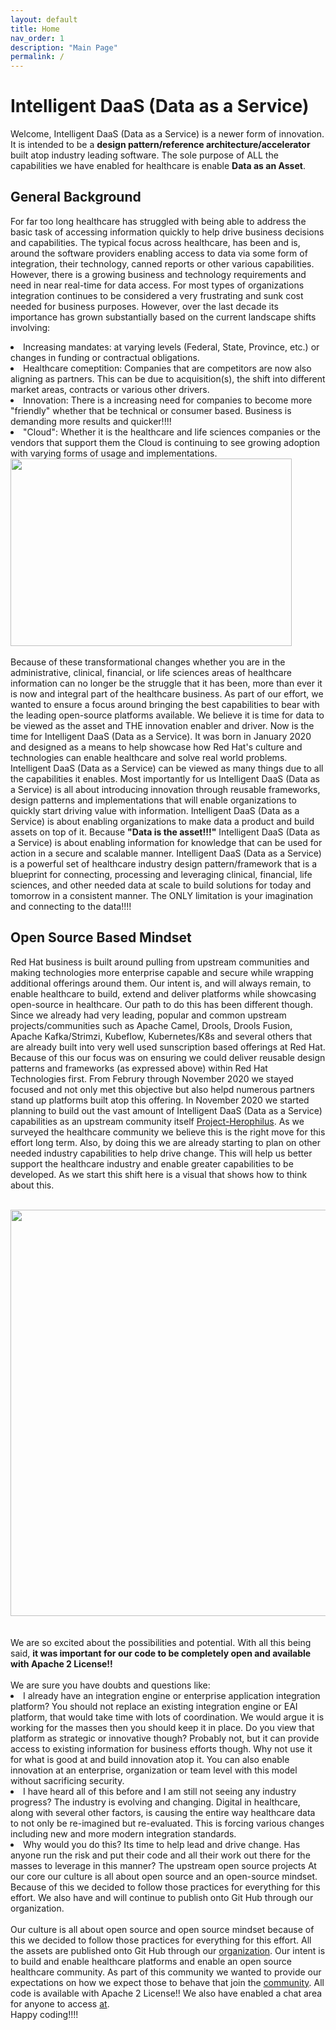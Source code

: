 ```yaml
---
layout: default
title: Home
nav_order: 1
description: "Main Page"
permalink: /
---
```


# Intelligent DaaS (Data as a Service)

Welcome, Intelligent DaaS (Data as a Service) is a newer form of innovation. It is intended to be a <b> design pattern/reference architecture/accelerator </b> built atop industry leading software. The sole purpose of ALL the capabilities we have enabled for healthcare is enable <b> Data as an Asset</b>.

## General Background

For far too long healthcare has struggled with being able to address the basic task of accessing information quickly to help drive business decisions and capabilities. The typical focus across healthcare, has been and is, around the software providers enabling access to data via some form of integration, their technology, canned reports or other various capabilities. However, there is a growing business and technology requirements and need in near real-time for data access. For most types of organizations integration continues to be considered a very frustrating and sunk cost needed for business purposes. However, over the last decade its importance has grown substantially based on the current landscape shifts involving: <br/>
<li> Increasing mandates: at varying levels (Federal, State, Province, etc.) or changes in funding or contractual obligations.
<li> Healthcare comeptition: Companies that are competitors are now also aligning as partners. This can be due to acquisition(s), the shift into different market areas, contracts or various other drivers. 
<li> Innovation: There is a increasing need for companies to become more "friendly" whether that be technical or consumer based. Business is demanding more results and quicker!!!!
<li> "Cloud": Whether it is the healthcare and life sciences companies or the vendors that support them the Cloud is continuing to see growing adoption with varying forms of usage and implementations.
<br/>
<img src="https://github.com/RedHat-Healthcare/iDAAS/blob/gh-pages/img/platform/iDAAS-Web-WordCloud.png" width="450" height="300"/>
<br/><br/>
Because of these transformational changes whether you are in the administrative, clinical, financial, or life sciences areas of healthcare information can no longer be the struggle that it has been, more than ever it is now and integral part of the healthcare business. As part of our effort, we wanted to ensure a focus around bringing the best capabilities to bear with the leading open-source platforms available. We believe it is time for data to be viewed as the asset and THE innovation enabler and driver. Now is the time for Intelligent DaaS (Data as a Service). It was born in January 2020 and designed as a means to help showcase how Red Hat's culture and technologies can enable healthcare and solve real world problems. Intelligent DaaS (Data as a Service) can be viewed as many things due to all the capabilities it enables. Most importantly for us Intelligent DaaS (Data as a Service) is all about introducing innovation through reusable frameworks, design patterns and implementations that will enable organizations to quickly start driving value with information. Intelligent DaaS (Data as a Service) is about enabling organizations to make data a product and build assets on top of it. Because <b>"Data is the asset!!!"</b> Intelligent DaaS (Data as a Service) is about enabling information for knowledge that can be used for action in a secure and scalable manner. Intelligent DaaS (Data as a Service) is a powerful set of healthcare industry design pattern/framework that is a blueprint for connecting, processing and leveraging clinical, financial, life sciences, and other needed data at scale to build solutions for today and tomorrow in a consistent manner. The ONLY limitation is your imagination and connecting to the data!!!!
<br/>

## Open Source Based Mindset

Red Hat business is built around pulling from upstream communities and making technologies more enterprise capable and secure while wrapping additional offerings around them. Our intent is, and will always remain, to enable healthcare to build, extend and deliver platforms while showcasing open-source in healthcare. Our path to do this has been different though. Since we already had very leading, popular and common upstream projects/communities such as Apache Camel, Drools, Drools Fusion, Apache Kafka/Strimzi, Kubeflow, Kubernetes/K8s and several others that are already built into very well used sunscription based offerings at Red Hat. Because of this our focus was on ensuring we could deliver reusable design patterns and frameworks (as expressed above) within Red Hat Technologies first. From Februry through November 2020 we stayed focused and not only met this objective but also helpd numerous partners stand up platforms built atop this offering. In November 2020 we started planning to build out the vast amount of Intelligent DaaS (Data as a Service) capabilities as an upstream community itself
<a href="https://github.com/Project-Herophilus" target="_blank">Project-Herophilus</a>. As we surveyed the healthcare community we believe this is the right move for this effort long term. Also, by doing this we are already starting to plan on other needed industry capabilities to help drive change. This will help us better support the healthcare industry and enable greater capabilities to be developed. As we start this shift here is a visual that shows how to think about this.
<br><br>
<div align="center">
<img src="https://github.com/RedHat-Healthcare/iDAAS/blob/gh-pages/img/platform/iDAASPlatform-Visuals-iDAASUpstream.png" width="850" height="650"/>
</div>
<br><br>
We are so excited about the possibilities and potential. With all this being said, <b>it was important for our code to be completely open and available with Apache 2 License!!</b>
            <br/> <br/>
            We are sure you have doubts and questions like:<br/>
            <li>
                I already have an integration engine or enterprise application integration platform? You should not replace an existing integration engine or EAI platform,
                that would take time with lots of coordination. We would argue it is working for the masses then you should keep it in place. Do you view that platform as
                strategic or innovative though? Probably not, but it can provide access to existing information for business efforts though. Why not use it for what is good
                at and build innovation atop it. You can also enable innovation at an enterprise, organization or team level with this model without sacrificing security.
            </li>
            <li>
                I have heard all of this before and I am still not seeing any industry progress? The industry is evolving and changing. Digital in healthcare, along with
                several other factors, is causing the entire way healthcare data to not only be re-imagined but re-evaluated. This is forcing various changes including
                new and more modern integration standards.<br/>
            </li>
            <li>
                Why would you do this? Its time to help lead and drive change.
                Has anyone run the risk and put their code and all their work out there for the masses to leverage in this manner? The upstream open source projects
                At our core our culture is all about open source and an open-source mindset. Because of this we decided to follow those practices for everything for
                this effort. We also have and will continue to publish onto Git Hub through our organization.
            </li>
            <br>
            Our culture is all about open source and open source mindset because of this we decided to follow those practices for everything for this effort.
            All the assets are published onto Git Hub through our <a href="https://github.com/RedHat-Healthcare/" target="_blank"> organization</a>. Our intent is to build
            and enable healthcare platforms and enable an open source healthcare community. As part of this community we wanted to provide our expectations on how we expect
            those to behave that join the <a href="/home/CodeOfConduct" target="_blank">community</a>.
            All code is available with Apache 2 License!! We also have enabled a chat area for anyone to access
            <a href="https://redhathealthcare.zulipchat.com" target="_blank">at</a>.
            <br/>
            Happy coding!!!!
            <br/>
        </div>
    </p>
</div>
